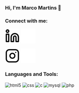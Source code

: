 ### Hi, I'm Marco Martins 👋

### Connect with me:

[![website](./img/linkedin-light.svg)](https://www.linkedin.com/in/marcomartins9#gh-light-mode-only)
[![website](./img/linkedin-dark.svg)](https://www.linkedin.com/in/marcomartins9#gh-dark-mode-only)
&nbsp;&nbsp;

[![website](./img/instagram-light.svg)](https://www.instagram.com/__marcomartins__#gh-light-mode-only)
[![website](./img/instagram-dark.svg)](https://www.instagram.com/__marcomartins__#gh-dark-mode-only)

### Languages and Tools:
<div style="display: inline_block">
  <img align="center" alt="html5" src="https://img.shields.io/badge/HTML5-E34F26?style=for-the-badge&logo=html5&logoColor=white" />
  <img align="center" alt="css" src="https://img.shields.io/badge/CSS3-1572B6?style=for-the-badge&logo=css3&logoColor=white" />
  <img align="center" alt="c" src="https://img.shields.io/badge/C Linguagem de programação-4800FF?style=for-the-badge&logo=c&logoColor=9CBDF7" />
  <img align="center" alt="mysql" src="https://img.shields.io/badge/MySQL-20232A?style=for-the-badge&logo=mysql&logoColor=61DAFB" />
  <img align="center" alt="php" src="https://img.shields.io/badge/php-B5C9E2?style=for-the-badge&logo=php&logoColor=5C718C" />
</div><br/>




